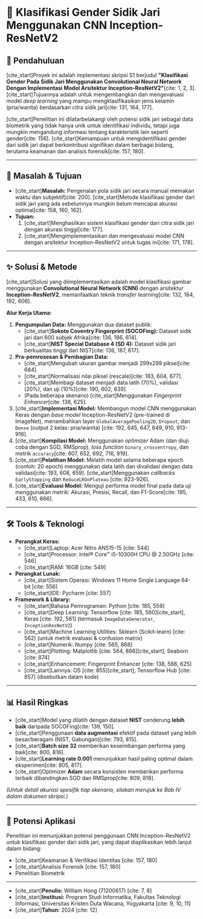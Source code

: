 # 🧐 Klasifikasi Gender Sidik Jari Menggunakan CNN Inception-ResNetV2

## 📖 Pendahuluan

[cite_start]Proyek ini adalah implementasi skripsi S1 berjudul **"Klasifikasi Gender Pada Sidik Jari Menggunakan Convolutional Neural Network Dengan Implementasi Model Arsitektur Inception-ResNetV2"**[cite: 1, 2, 3]. [cite_start]Tujuannya adalah untuk mengembangkan dan mengevaluasi model *deep learning* yang mampu mengklasifikasikan jenis kelamin (pria/wanita) berdasarkan citra sidik jari[cite: 131, 164, 177].

[cite_start]Penelitian ini dilatarbelakangi oleh potensi sidik jari sebagai data biometrik yang tidak hanya unik untuk identifikasi individu, tetapi juga mungkin mengandung informasi tentang karakteristik lain seperti gender[cite: 156]. [cite_start]Kemampuan untuk mengidentifikasi gender dari sidik jari dapat berkontribusi signifikan dalam berbagai bidang, terutama keamanan dan analisis forensik[cite: 157, 180].

---

## 🎯 Masalah & Tujuan

* [cite_start]**Masalah:** Pengenalan pola sidik jari secara manual memakan waktu dan subjektif[cite: 200]. [cite_start]Metode klasifikasi gender dari sidik jari yang ada sebelumnya mungkin belum mencapai akurasi optimal[cite: 158, 160, 162].
* **Tujuan:**
    1.  [cite_start]Menghasilkan sistem klasifikasi gender dari citra sidik jari dengan akurasi tinggi[cite: 177].
    2.  [cite_start]Mengimplementasikan dan mengevaluasi model CNN dengan arsitektur Inception-ResNetV2 untuk tugas ini[cite: 171, 178].

---

## ✨ Solusi & Metode

[cite_start]Solusi yang diimplementasikan adalah model klasifikasi gambar menggunakan **Convolutional Neural Network (CNN)** dengan arsitektur **Inception-ResNetV2**, memanfaatkan teknik *transfer learning*[cite: 132, 164, 192, 606].

**Alur Kerja Utama:**
1.  **Pengumpulan Data:** Menggunakan dua dataset publik:
    * [cite_start]**Sokoto Coventry Fingerprint (SOCOFing):** Dataset sidik jari dari 600 subjek Afrika[cite: 136, 186, 614].
    * [cite_start]**NIST Special Database 4 (SD 4):** Dataset sidik jari berkualitas tinggi dari NIST[cite: 136, 187, 617].
2.  **Pra-pemrosesan & Pembagian Data:**
    * [cite_start]Mengubah ukuran gambar menjadi 299x299 piksel[cite: 684].
    * [cite_start]Normalisasi nilai piksel (rescale)[cite: 183, 604, 677].
    * [cite_start]Membagi dataset menjadi data latih (70%), validasi (20%), dan uji (10%)[cite: 190, 602, 639].
    * (Pada beberapa skenario) [cite_start]Menggunakan *Fingerprint Enhancer*[cite: 138, 625].
3.  [cite_start]**Implementasi Model:** Membangun model CNN menggunakan Keras dengan *base model* Inception-ResNetV2 (pre-trained di ImageNet), menambahkan layer `GlobalAveragePooling2D`, `Dropout`, dan `Dense` (output 2 kelas: pria/wanita) [cite: 192, 645, 647, 649, 910, 913-916].
4.  [cite_start]**Kompilasi Model:** Menggunakan *optimizer* Adam (dan diuji coba dengan SGD, RMSprop), *loss function* `binary_crossentropy`, dan metrik `accuracy`[cite: 607, 652, 692, 716, 919].
5.  [cite_start]**Pelatihan Model:** Melatih model selama beberapa epoch (contoh: 20 epoch) menggunakan data latih dan divalidasi dengan data validasi[cite: 193, 608, 659]. [cite_start]Menggunakan *callbacks* `EarlyStopping` dan `ReduceLROnPlateau` [cite: 923-926].
6.  [cite_start]**Evaluasi Model:** Menguji performa model final pada data uji menggunakan metrik: Akurasi, Presisi, Recall, dan F1-Score[cite: 195, 433, 610, 666].

---

## 🛠️ Tools & Teknologi

* **Perangkat Keras:**
    * [cite_start]Laptop: Acer Nitro AN515-15 [cite: 544]
    * [cite_start]Processor: Intel® Core™ i5-10300H CPU @ 2.50GHz [cite: 546]
    * [cite_start]RAM: 16GB [cite: 549]
* **Perangkat Lunak:**
    * [cite_start]Sistem Operasi: Windows 11 Home Single Language 64-bit [cite: 556]
    * [cite_start]IDE: Pycharm [cite: 557]
* **Framework & Library:**
    * [cite_start]Bahasa Pemrograman: Python [cite: 185, 559]
    * [cite_start]Deep Learning: Tensorflow [cite: 185, 560][cite_start], Keras [cite: 192, 561] (termasuk `ImageDataGenerator`, `InceptionResNetV2`)
    * [cite_start]Machine Learning Utilities: Sklearn (Scikit-learn) [cite: 562] (untuk metrik evaluasi & confusion matrix)
    * [cite_start]Numerik: Numpy [cite: 565, 868]
    * [cite_start]Plotting: Matplotlib [cite: 564, 866][cite_start], Seaborn [cite: 874]
    * [cite_start]Enhancement: Fingerprint Enhancer [cite: 138, 566, 625]
    * [cite_start]Lainnya: OS [cite: 855][cite_start], Tensorflow Hub [cite: 857] (disebutkan dalam kode)

---

## 📊 Hasil Ringkas

* [cite_start]Model yang dilatih dengan dataset **NIST** cenderung **lebih baik** daripada SOCOFing[cite: 139, 150].
* [cite_start]Penggunaan **data augmentasi** efektif pada dataset yang lebih besar/beragam (NIST, Gabungan)[cite: 793, 815].
* [cite_start]**Batch size 32** memberikan keseimbangan performa yang baik[cite: 800, 816].
* [cite_start]**Learning rate 0.001** menunjukkan hasil paling optimal dalam eksperimen[cite: 805, 817].
* [cite_start]Optimizer **Adam** secara konsisten memberikan performa terbaik dibandingkan SGD dan RMSprop[cite: 809, 818].

*(Untuk detail akurasi spesifik tiap skenario, silakan merujuk ke Bab IV dalam dokumen skripsi.)*

---

## 🚀 Potensi Aplikasi

Penelitian ini menunjukkan potensi penggunaan CNN Inception-ResNetV2 untuk klasifikasi gender dari sidik jari, yang dapat diaplikasikan lebih lanjut dalam bidang:
* [cite_start]Keamanan & Verifikasi Identitas [cite: 157, 180]
* [cite_start]Analisis Forensik [cite: 157, 180]
* Penelitian Biometrik

---

* [cite_start]**Penulis:** William Hong (71200617) [cite: 7, 8]
* [cite_start]**Institusi:** Program Studi Informatika, Fakultas Teknologi Informasi, Universitas Kristen Duta Wacana, Yogyakarta [cite: 9, 10, 11]
* [cite_start]**Tahun:** 2024 [cite: 12]
